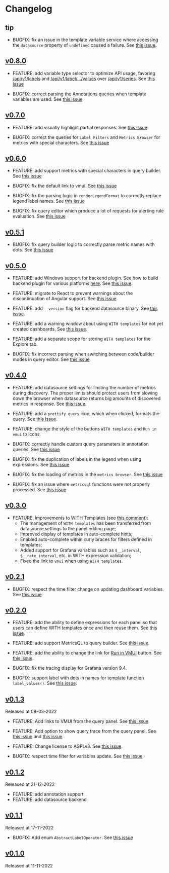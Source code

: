 # Changelog

## tip

* BUGFIX: fix an issue in the template variable service where accessing the `datasource` property of `undefined` caused a failure. See [this issue](https://github.com/VictoriaMetrics/grafana-datasource/issues/150).

## [v0.8.0](https://github.com/VictoriaMetrics/grafana-datasource/releases/tag/v0.8.0)

* FEATURE: add variable type selector to optimize API usage, favoring [/api/v1/labels](https://docs.victoriametrics.com/url-examples/#apiv1labels) and [/api/v1/label/.../values](https://docs.victoriametrics.com/url-examples/#apiv1labelvalues) over [/api/v1/series](https://docs.victoriametrics.com/url-examples/#apiv1series). See [this issue](https://github.com/VictoriaMetrics/grafana-datasource/issues/144)

* BUGFIX: correct parsing the Annotations queries when template variables are used. See [this issue](https://github.com/VictoriaMetrics/grafana-datasource/issues/146)

## [v0.7.0](https://github.com/VictoriaMetrics/grafana-datasource/releases/tag/v0.7.0)

* FEATURE: add visually highlight partial responses. See [this issue](https://github.com/VictoriaMetrics/grafana-datasource/issues/142)

* BUGFIX: correct the queries for `Label Filters` and `Metrics Browser` for metrics with special characters. See [this issue](https://github.com/VictoriaMetrics/grafana-datasource/issues/140)

## [v0.6.0](https://github.com/VictoriaMetrics/grafana-datasource/releases/tag/v0.6.0)

* FEATURE: add support metrics with special characters in query builder. See [this issue](https://github.com/VictoriaMetrics/grafana-datasource/issues/131)

* BUGFIX: fix the default link to vmui. See [this issue](https://github.com/VictoriaMetrics/grafana-datasource/issues/132)
* BUGFIX: fix the parsing logic in `renderLegendFormat` to correctly replace legend label names. See [this issue](https://github.com/VictoriaMetrics/grafana-datasource/issues/133)
* BUGFIX: fix query editor which produce a lot of requests for alerting rule evaluation. See [this issue](https://github.com/VictoriaMetrics/grafana-datasource/issues/134)

## [v0.5.1](https://github.com/VictoriaMetrics/grafana-datasource/releases/tag/v0.5.1)

* BUGFIX: fix query builder logic to correctly parse metric names with dots. See [this issue](https://github.com/VictoriaMetrics/grafana-datasource/issues/128)

## [v0.5.0](https://github.com/VictoriaMetrics/grafana-datasource/releases/tag/v0.5.0)

* FEATURE: add Windows support for backend plugin. See how to build backend plugin for various platforms [here](https://github.com/VictoriaMetrics/grafana-datasource#3-how-to-build-backend-plugin). See [this issue](https://github.com/VictoriaMetrics/grafana-datasource/issues/67).
* FEATURE: migrate to React to prevent warnings about the discontinuation of Angular support. See [this issue](https://github.com/VictoriaMetrics/grafana-datasource/issues/102).
* FEATURE: add `--version` flag for backend datasource binary. See [this issue](https://github.com/VictoriaMetrics/grafana-datasource/issues/68).
* FEATURE: add a warning window about using `WITH templates` for not yet created dashboards. See [this issue](https://github.com/VictoriaMetrics/grafana-datasource/issues/123).
* FEATURE: add a separate scope for storing `WITH templates` for the Explore tab.

* BUGFIX: fix incorrect parsing when switching between code/builder modes in query editor. See [this issue](https://github.com/VictoriaMetrics/grafana-datasource/issues/112)

## [v0.4.0](https://github.com/VictoriaMetrics/grafana-datasource/releases/tag/v0.4.0)

* FEATURE: add datasource settings for limiting the number of metrics during discovery. The proper limits should protect users from slowing down the browser when datasource returns big amounts of discovered metrics in response.  See [this issue](https://github.com/VictoriaMetrics/grafana-datasource/issues/82).
* FEATURE: add a `prettify query` icon, which when clicked, formats the query. See [this issue](https://github.com/VictoriaMetrics/grafana-datasource/issues/86).
* FEATURE: change the style of the buttons `WITH templates` and `Run in vmui` to icons.

* BUGFIX: correctly handle custom query parameters in annotation queries. See [this issue](https://github.com/VictoriaMetrics/grafana-datasource/issues/95)
* BUGFIX: fix the duplication of labels in the legend when using expressions. See [this issue](https://github.com/VictoriaMetrics/grafana-datasource/issues/93)
* BUGFIX: fix the loading of metrics in the `metrics browser`. See [this issue](https://github.com/VictoriaMetrics/grafana-datasource/issues/98)
* BUGFIX: fix an issue where `metricsql` functions were not properly processed. See [this issue](https://github.com/VictoriaMetrics/grafana-datasource/issues/66)

## [v0.3.0](https://github.com/VictoriaMetrics/grafana-datasource/releases/tag/v0.3.0)

* FEATURE: Improvements to WITH Templates (see [this comment](https://github.com/VictoriaMetrics/grafana-datasource/issues/35#issuecomment-1578649762)):
  - The management of `WITH templates` has been transferred from datasource settings to the panel editing page;
  - Improved display of templates in auto-complete hints;
  - Enabled auto-complete within curly braces for filters defined in templates;
  - Added support for Grafana variables such as `$__interval`, `$__rate_interval`, etc. in WITH expression validation;
  - Fixed the link to `vmui` when using `WITH templates`.

## [v0.2.1](https://github.com/VictoriaMetrics/grafana-datasource/releases/tag/v0.2.1)

* BUGFIX: respect the time filter change on updating dashboard variables. See [this issue](https://github.com/VictoriaMetrics/grafana-datasource/issues/47)

## [v0.2.0](https://github.com/VictoriaMetrics/grafana-datasource/releases/tag/v0.2.0)

* FEATURE: add the ability to define expressions for each panel so that users can define WITH templates once and then reuse them. See [this issue](https://github.com/VictoriaMetrics/grafana-datasource/issues/35).
* FEATURE: add support MetricsQL to query builder. See [this issue](https://github.com/VictoriaMetrics/grafana-datasource/issues/66).
* FEATURE: add the ability to change the link for [Run in VMUI](https://docs.victoriametrics.com/#vmui) button. See [this issue](https://github.com/VictoriaMetrics/grafana-datasource/issues/61).

* BUGFIX: fix the tracing display for Grafana version 9.4.
* BUGFIX: support label with dots in names for template function `label_values()`. See [this issue](https://github.com/VictoriaMetrics/grafana-datasource/issues/74).

## [v0.1.3](https://github.com/VictoriaMetrics/grafana-datasource/releases/tag/v0.1.3)

Released at 08-03-2022

* FEATURE: Add links to VMUI from the query panel. See [this issue](https://github.com/VictoriaMetrics/grafana-datasource/issues/34).
* FEATURE: Add option to show query trace from the query panel. See [this issue](https://github.com/VictoriaMetrics/grafana-datasource/issues/36) and [this issue](https://github.com/VictoriaMetrics/grafana-datasource/issues/53).
* FEATURE: Change license to AGPLv3. See [this issue](https://github.com/VictoriaMetrics/grafana-datasource/issues/22).

* BUGFIX: respect time filter for variables update. See [this issue](https://github.com/VictoriaMetrics/grafana-datasource/issues/47)

## [v0.1.2](https://github.com/VictoriaMetrics/grafana-datasource/releases/tag/v0.1.2)

Released at 21-12-2022

* FEATURE: add annotation support
* FEATURE: add datasource backend

## [v0.1.1](https://github.com/VictoriaMetrics/grafana-datasource/releases/tag/v0.1.1)

Released at 17-11-2022

* BUGFIX: Add enum `AbstractLabelOperator`. See [this issue](https://github.com/VictoriaMetrics/grafana-datasource/issues/14)

## [v0.1.0](https://github.com/VictoriaMetrics/grafana-datasource/releases/tag/v0.1.0)

Released at 11-11-2022
